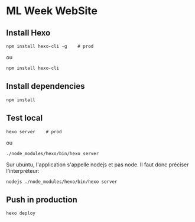 # ML Week WebSite

## Install Hexo
```
npm install hexo-cli -g    # prod
```
ou
```
npm install hexo-cli
```

## Install dependencies
```
npm install
```

## Test local
```
hexo server    # prod
```
ou
```
./node_modules/hexo/bin/hexo server
```

Sur ubuntu, l'application s'appelle nodejs et pas node.  Il faut donc préciser l'interpréteur:
```
nodejs ./node_modules/hexo/bin/hexo server
```

## Push in production
```
hexo deploy
```
